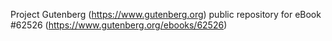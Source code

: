 Project Gutenberg (https://www.gutenberg.org) public repository for eBook #62526 (https://www.gutenberg.org/ebooks/62526)
